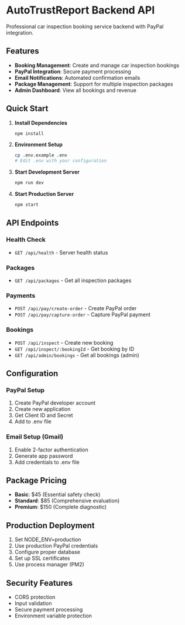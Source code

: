 # AutoTrustReport Backend API

Professional car inspection booking service backend with PayPal integration.

## Features

- **Booking Management**: Create and manage car inspection bookings
- **PayPal Integration**: Secure payment processing
- **Email Notifications**: Automated confirmation emails
- **Package Management**: Support for multiple inspection packages
- **Admin Dashboard**: View all bookings and revenue

## Quick Start

1. **Install Dependencies**
   ```bash
   npm install
   ```

2. **Environment Setup**
   ```bash
   cp .env.example .env
   # Edit .env with your configuration
   ```

3. **Start Development Server**
   ```bash
   npm run dev
   ```

4. **Start Production Server**
   ```bash
   npm start
   ```

## API Endpoints

### Health Check
- `GET /api/health` - Server health status

### Packages
- `GET /api/packages` - Get all inspection packages

### Payments
- `POST /api/pay/create-order` - Create PayPal order
- `POST /api/pay/capture-order` - Capture PayPal payment

### Bookings
- `POST /api/inspect` - Create new booking
- `GET /api/inspect/:bookingId` - Get booking by ID
- `GET /api/admin/bookings` - Get all bookings (admin)

## Configuration

### PayPal Setup
1. Create PayPal developer account
2. Create new application
3. Get Client ID and Secret
4. Add to .env file

### Email Setup (Gmail)
1. Enable 2-factor authentication
2. Generate app password
3. Add credentials to .env file

## Package Pricing

- **Basic**: $45 (Essential safety check)
- **Standard**: $85 (Comprehensive evaluation)
- **Premium**: $150 (Complete diagnostic)

## Production Deployment

1. Set NODE_ENV=production
2. Use production PayPal credentials
3. Configure proper database
4. Set up SSL certificates
5. Use process manager (PM2)

## Security Features

- CORS protection
- Input validation
- Secure payment processing
- Environment variable protection